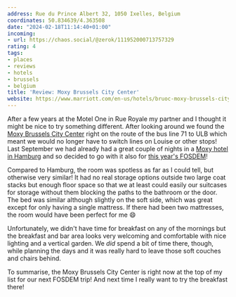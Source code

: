 ```yaml
---
address: Rue du Prince Albert 32, 1050 Ixelles, Belgium
coordinates: 50.834639/4.363508
date: "2024-02-18T11:14:40+01:00"
incoming:
- url: https://chaos.social/@zerok/111952000713757329
rating: 4
tags:
- places
- reviews
- hotels
- brussels
- belgium
title: 'Review: Moxy Brussels City Center'
website: https://www.marriott.com/en-us/hotels/bruoc-moxy-brussels-city-center/overview/
---
```


After a few years at the Motel One in Rue Royale my partner and I thought it might be nice to try something different. After looking around we found the [Moxy Brussels City Center](https://www.marriott.com/en-us/hotels/bruoc-moxy-brussels-city-center/overview/) right on the route of the bus line 71 to ULB which meant we would no longer have to switch lines on Louise or other stops! Last September we had already had a great couple of nights in a [Moxy hotel in Hamburg](https://zerokspot.com/weblog/2023/10/01/moxy-hamburg-city/) and so decided to go with it also for [this year's FOSDEM](https://zerokspot.com/weblog/2024/02/08/fosdem-2024-a-quick-recap/)!

Compared to Hamburg, the room was spotless as far as I could tell, but otherwise very similar! It had no real storage options outside two large coat stacks but enough floor space so that we at least could easily our suitcases for storage without them blocking the paths to the bathroom or the door. The bed was similar although slightly on the soft side, which was great except for only having a single mattress. If there had been two mattresses, the room would have been perfect for me 😄

Unfortunately, we didn't have time for breakfast on any of the mornings but the breakfast and bar area looks very welcoming and comfortable with nice lighting and a vertical garden. We *did* spend a bit of time there, though, while planning the days and it was really hard to leave those soft couches and chairs behind.

To summarise, the Moxy Brussels City Center is right now at the top of my list for our next FOSDEM trip! And next time I really want to try the breakfast there!
